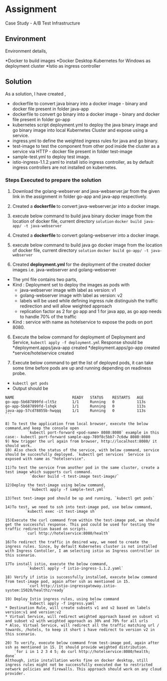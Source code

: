 # Assignment

Case Study - A/B Test Infrastructure

## Environment

Environment details,

*Docker to build images
*Docker Desktop Kubernetes for Windows as deployment cluster
*Istio as ingress controller

## Solution


As a solution, I have created , 
* dockerfile to convert java binary into a docker image - binary and docker file present in folder java-app
* dockerfile to convert go binary into a docker image - binary and docker file present in folder go-app
* kubernetes script deployment.yml to deploy the java binary image and go binary image into local Kubernetes Cluster and expose using a service.
* ingress.yml to define the weighted ingress rules for java and go binary.
* test-image to test the component from other pod inside the cluster as a service via HTTP - docker file present in folder test-image
* sample-test.yml to deploy test image.
* istio-ingress-1.1.2.yaml to install istio ingress controller, as by default ingress controllers are not installed on kubernetes.


### Steps Executed to prepare the solution

1) Download the golang-webserver and java-webserver.jar from the given link in the assignment in folder go-app and java-app respectively. 
2) Created a <b> dockerfile </b> to convert java-webserver.jar into a docker image. 
3) execute below command to build java binary docker image from the location of docker file, current directory `solution`
		`docker build java-app/ -t java-webserver` 
4) Created a <b> dockerfile </b> to convert golang-webserver into a docker image.
4) execute below command to build java go docker image from the location of docker file, current directory `solution`
		`docker build go-app/ -t java-webserver`		
		
5) Created <b> deployment.yml </b> for the deployment of the created docker images i.e. java-webserver and golang-webserver
* The yml file contains two parts, 
* Kind : Deployment set to deploy the images as pods with 
	* java-webserver image with label as version: v1
	* golang-webserver image with label as version: v2
	* labels will be used while defining ingress rule distinguish the traffic redirection and will allow weighted approach
	* replication factor as 2 for go app and 1 for java app, as go app needs to handle 70% of the traffic
* Kind : service with name as hotelservice to expose the pods on port 8080.

6) Execute the below command for deployment of Deployment and Service,
         `kubectl apply -f deployment.yml` 
Response should be 
*deployment.apps/java-app created
*deployment.apps/go-app created
*service/hotelservice created

7) Execute below command to get the list of deployed pods, it can take some time before pods are up and running depending on readiness probe.
* `kubectl get pods`
* Output should be 
````
NAME                          READY   STATUS    RESTARTS   AGE
go-app-5b687899fd-clt5z       1/1     Running   0          113s
go-app-5b687899fd-lshqk       1/1     Running   0          113s
java-app-57cd78855b-hwqqq     1/1     Running   0          113s
```

8) To test the application from local browser, execute the below command,and keep the console open
          `kubectl port-forward <pod-name> 8080:8080` example in this case:- kubectl port-forward sample-app-789f8c5bb7-7c6dw 8080:8080
9) Now trigger the url again from browser, http://localhost:8080/ it should work.
10) Also check the status of the service, with below command, service should be succesfully deployed. `kubectl get services` Service is exposed with name as "hotelservice".
        
11)To test the service from another pod in the same cluster, create a test image which supports curl command.
           `docker build -t test-image test-image/`
           
12)Deploy the test-image using below command, 
           `kubectl apply -f sample-test.yml` 
           
13)Test test-image pod should be up and running, `kubectl get pods`

14)To test, we need to ssh into test-image pod, use below command,
         `kubectl exec -it test-image sh`
         
15)Execute the curl command from within the test-image pod, we should get the successful response. This pod could be used for testing the traffic redirection based on scripts.
         `curl http://hotelservice:8080/health`
		 
16)To redirect the traffic in desired way, we need to create the ingress rules. Since, by default Kubernetes cluster is not installed with Ingress Contoller, I am selecting istio as Ingress controller in this scenario.

17To install istio, execute the below command,
		  `kubectl apply -f istio-ingress-1.1.2.yaml`
		  
18) Verify if istio is successfully installed, execute below command from test-image pod, again after ssh as mentioned in 15.
		  `curl http://istio-ingressgateway.istio-system:15020/healthz/ready`

19) Deploy Istio ingress rules, using below command
		  `kubectl apply -f ingress.yaml`
* Destination Rule, will create subsets v1 and v2 based on labels version:v1 and version:v2
* Virtual Service, will redirect weighted approach based on subset v1 and subset v2 with weighted approach as 30% and 70% for all urls
* Also, Virtual Service, will redirect all the traffic matching url / towards, /hotels, to keep it short i have redirect to version v2 in this scenario.

20) To verify, execute below command from test-image pod, again after ssh as mentioned in 15. It should provide weighted distribution.
	`for i in 1 2 3 4 5; do curl http://hotelservice:8080/health; done`
Although, istio installation works fine on docker desktop, still ingress rules might not be successfully executed due to restricted network policies and firewalls. This approach should work on any cloud provider.

            


		


